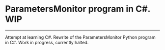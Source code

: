 # ParametersMonitor program in C#. WIP
---
Attempt at learning C#. Rewrite of the ParametersMonitor Python program in C#. Work in progress, currently halted. 
